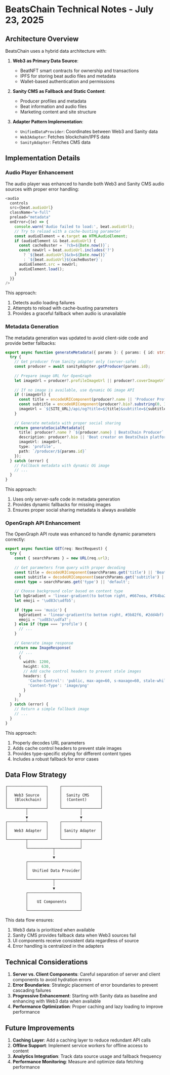 # BeatsChain Technical Notes - July 23, 2025

## Architecture Overview

BeatsChain uses a hybrid data architecture with:

1. **Web3 as Primary Data Source**:
   - BeatNFT smart contracts for ownership and transactions
   - IPFS for storing beat audio files and metadata
   - Wallet-based authentication and permissions

2. **Sanity CMS as Fallback and Static Content**:
   - Producer profiles and metadata
   - Beat information and audio files
   - Marketing content and site structure

3. **Adapter Pattern Implementation**:
   - `UnifiedDataProvider`: Coordinates between Web3 and Sanity data
   - `Web3Adapter`: Fetches blockchain/IPFS data
   - `SanityAdapter`: Fetches CMS data

## Implementation Details

### Audio Player Enhancement

The audio player was enhanced to handle both Web3 and Sanity CMS audio sources with proper error handling:

```typescript
<audio
  controls
  src={beat.audioUrl}
  className="w-full"
  preload="metadata"
  onError={(e) => {
    console.warn('Audio failed to load:', beat.audioUrl);
    // Try to reload with a cache-busting parameter
    const audioElement = e.target as HTMLAudioElement;
    if (audioElement && beat.audioUrl) {
      const cacheBuster = `?cb=${Date.now()}`;
      const newUrl = beat.audioUrl.includes('?') 
        ? `${beat.audioUrl}&cb=${Date.now()}` 
        : `${beat.audioUrl}${cacheBuster}`;
      audioElement.src = newUrl;
      audioElement.load();
    }
  }}
/>
```

This approach:
1. Detects audio loading failures
2. Attempts to reload with cache-busting parameters
3. Provides a graceful fallback when audio is unavailable

### Metadata Generation

The metadata generation was updated to avoid client-side code and provide better fallbacks:

```typescript
export async function generateMetadata({ params }: { params: { id: string } }): Promise<Metadata> {
  try {
    // Get producer from Sanity adapter only (server-safe)
    const producer = await sanityAdapter.getProducer(params.id);
    
    // Prepare image URL for OpenGraph
    let imageUrl = producer?.profileImageUrl || producer?.coverImageUrl;
    
    // If no image is available, use dynamic OG image API
    if (!imageUrl) {
      const title = encodeURIComponent(producer?.name || 'Producer Profile');
      const subtitle = encodeURIComponent(producer?.bio?.substring(0, 100) || 'Beat creator on BeatsChain');
      imageUrl = `${SITE_URL}/api/og?title=${title}&subtitle=${subtitle}&type=profile`;
    }
    
    // Generate metadata with proper social sharing
    return generateSocialMetadata({
      title: producer?.name ? `${producer.name} | BeatsChain Producer` : 'BeatsChain Producer',
      description: producer?.bio || 'Beat creator on BeatsChain platform.',
      imageUrl: imageUrl,
      type: 'profile',
      path: `/producer/${params.id}`
    });
  } catch (error) {
    // Fallback metadata with dynamic OG image
    // ...
  }
}
```

This approach:
1. Uses only server-safe code in metadata generation
2. Provides dynamic fallbacks for missing images
3. Ensures proper social sharing metadata is always available

### OpenGraph API Enhancement

The OpenGraph API route was enhanced to handle dynamic parameters correctly:

```typescript
export async function GET(req: NextRequest) {
  try {
    const { searchParams } = new URL(req.url);
    
    // Get parameters from query with proper decoding
    const title = decodeURIComponent(searchParams.get('title') || 'BeatsChain');
    const subtitle = decodeURIComponent(searchParams.get('subtitle') || 'Web3 Beat Marketplace');
    const type = searchParams.get('type') || 'default';
    
    // Choose background color based on content type
    let bgGradient = 'linear-gradient(to bottom right, #667eea, #764ba2)';
    let emoji = '\ud83c\udfb5';
    
    if (type === 'music') {
      bgGradient = 'linear-gradient(to bottom right, #3b82f6, #2dd4bf)';
      emoji = '\ud83c\udfa7';
    } else if (type === 'profile') {
      // ...
    }
    
    // Generate image response
    return new ImageResponse(
      // ...
      {
        width: 1200,
        height: 630,
        // Add cache control headers to prevent stale images
        headers: {
          'Cache-Control': 'public, max-age=60, s-maxage=60, stale-while-revalidate=300',
          'Content-Type': 'image/png'
        }
      }
    );
  } catch (error) {
    // Return a simple fallback image
    // ...
  }
}
```

This approach:
1. Properly decodes URL parameters
2. Adds cache control headers to prevent stale images
3. Provides type-specific styling for different content types
4. Includes a robust fallback for error cases

## Data Flow Strategy

```
┌─────────────────┐     ┌─────────────────┐
│                 │     │                 │
│   Web3 Source   │     │  Sanity CMS     │
│   (Blockchain)  │     │  (Content)      │
│                 │     │                 │
└────────┬────────┘     └────────┬────────┘
         │                       │
         ▼                       ▼
┌────────┴────────┐     ┌────────┴────────┐
│                 │     │                 │
│   Web3 Adapter  │     │ Sanity Adapter  │
│                 │     │                 │
└────────┬────────┘     └────────┬────────┘
         │                       │
         └───────────┬───────────┘
                     │
                     ▼
         ┌───────────────────────┐
         │                       │
         │  Unified Data Provider│
         │                       │
         └───────────┬───────────┘
                     │
                     ▼
         ┌───────────────────────┐
         │                       │
         │    UI Components      │
         │                       │
         └───────────────────────┘
```

This data flow ensures:
1. Web3 data is prioritized when available
2. Sanity CMS provides fallback data when Web3 sources fail
3. UI components receive consistent data regardless of source
4. Error handling is centralized in the adapters

## Technical Considerations

1. **Server vs. Client Components**: Careful separation of server and client components to avoid hydration errors
2. **Error Boundaries**: Strategic placement of error boundaries to prevent cascading failures
3. **Progressive Enhancement**: Starting with Sanity data as baseline and enhancing with Web3 data when available
4. **Performance Optimization**: Proper caching and lazy loading to improve performance

## Future Improvements

1. **Caching Layer**: Add a caching layer to reduce redundant API calls
2. **Offline Support**: Implement service workers for offline access to content
3. **Analytics Integration**: Track data source usage and fallback frequency
4. **Performance Monitoring**: Measure and optimize data fetching performance